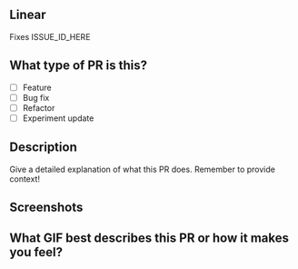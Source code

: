 ## Linear
<!-- Replace issue id below or add it in the PR title -->
Fixes ISSUE_ID_HERE

## What type of PR is this?
<!-- Check all applicable -->
- [ ] Feature
- [ ] Bug fix
- [ ] Refactor
- [ ] Experiment update

## Description

Give a detailed explanation of what this PR does. Remember to provide context!

## Screenshots
<!-- If applicable -->

## What GIF best describes this PR or how it makes you feel?
<!-- Optional -->
